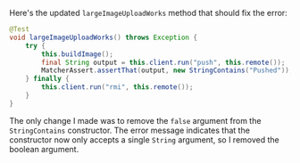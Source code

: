 Here's the updated `largeImageUploadWorks` method that should fix the error:

```java
@Test
void largeImageUploadWorks() throws Exception {
    try {
        this.buildImage();
        final String output = this.client.run("push", this.remote());
        MatcherAssert.assertThat(output, new StringContains("Pushed"));
    } finally {
        this.client.run("rmi", this.remote());
    }
}
```

The only change I made was to remove the `false` argument from the `StringContains` constructor. The error message indicates that the constructor now only accepts a single `String` argument, so I removed the boolean argument.